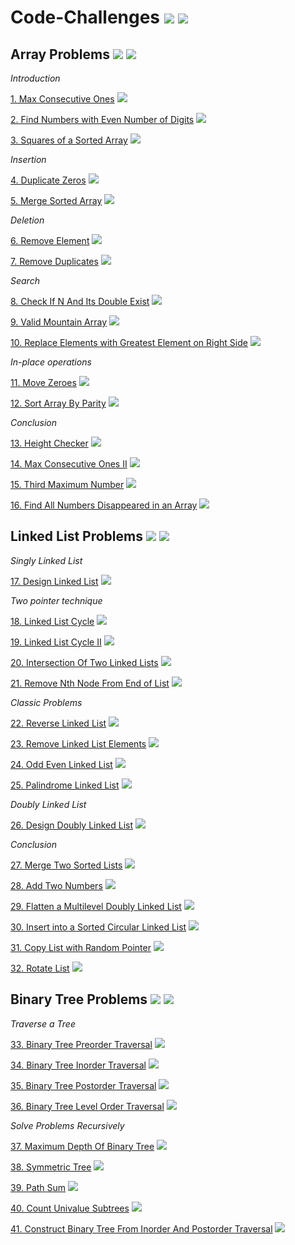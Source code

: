 # Code-Challenges ![](https://img.shields.io/badge/Easy-24-green?style=for-the-badge) ![](https://img.shields.io/badge/Medium-17-yellow?style=for-the-badge)

## Array Problems ![](https://img.shields.io/badge/Easy-15-green) ![](https://img.shields.io/badge/Medium-1-yellow)
*Introduction*

[1. Max Consecutive Ones](https://github.com/nmpegetis/Code-Challenges/tree/main/01.MaxConsecutiveOnes) ![](https://img.shields.io/badge/Easy-green)

[2. Find Numbers with Even Number of Digits](https://github.com/nmpegetis/Code-Challenges/tree/main/02.FindNumbersWithEvenNumberOfDigits) ![](https://img.shields.io/badge/Easy-green)

[3. Squares of a Sorted Array](https://github.com/nmpegetis/Code-Challenges/tree/main/03.SquaresOfaSortedArray) ![](https://img.shields.io/badge/Easy-green)

*Insertion*

[4. Duplicate Zeros](https://github.com/nmpegetis/Code-Challenges/tree/main/04.DuplicateZeros) ![](https://img.shields.io/badge/Easy-green)

[5. Merge Sorted Array](https://github.com/nmpegetis/Code-Challenges/tree/main/05.MergeSortedArray) ![](https://img.shields.io/badge/Easy-green)

*Deletion*

[6. Remove Element](https://github.com/nmpegetis/Code-Challenges/tree/main/06.RemoveElement) ![](https://img.shields.io/badge/Easy-green)

[7. Remove Duplicates](https://github.com/nmpegetis/Code-Challenges/tree/main/07.RemoveDuplicates) ![](https://img.shields.io/badge/Easy-green)

*Search*

[8. Check If N And Its Double Exist](https://github.com/nmpegetis/Code-Challenges/tree/main/08.CheckIfnAndItsDoubleExistInArray) ![](https://img.shields.io/badge/Easy-green)

[9. Valid Mountain Array](https://github.com/nmpegetis/Code-Challenges/tree/main/09.ValidMountainArray) ![](https://img.shields.io/badge/Easy-green)

[10. Replace Elements with Greatest Element on Right Side](https://github.com/nmpegetis/Code-Challenges/tree/main/10.ReplaceElementsWithGreatestElementOnRightSide)  ![](https://img.shields.io/badge/Easy-green)

*In-place operations*

[11. Move Zeroes](https://github.com/nmpegetis/Code-Challenges/tree/main/11.MoveZeroes) ![](https://img.shields.io/badge/Easy-green)

[12. Sort Array By Parity](https://github.com/nmpegetis/Code-Challenges/tree/main/12.SortArrayByParity) ![](https://img.shields.io/badge/Easy-green)

*Conclusion*

[13. Height Checker](https://github.com/nmpegetis/Code-Challenges/tree/main/13.HeightChecker) ![](https://img.shields.io/badge/Easy-green)

[14. Max Consecutive Ones II](https://github.com/nmpegetis/Code-Challenges/tree/main/14.MaxConsecutiveOnesII) ![](https://img.shields.io/badge/Medium-yellow)

[15. Third Maximum Number](https://github.com/nmpegetis/Code-Challenges/tree/main/15.ThirdMaximumNumber) ![](https://img.shields.io/badge/Easy-green)

[16. Find All Numbers Disappeared in an Array](https://github.com/nmpegetis/Code-Challenges/tree/main/16.FindAllNumbersDisappearedinanArray) ![](https://img.shields.io/badge/Easy-green)

## Linked List Problems ![](https://img.shields.io/badge/Easy-6-green) ![](https://img.shields.io/badge/Medium-10-yellow)
*Singly Linked List*

[17. Design Linked List](https://github.com/nmpegetis/Code-Challenges/tree/main/17.DesignLinkedList) ![](https://img.shields.io/badge/Medium-yellow)

*Two pointer technique*

[18. Linked List Cycle](https://github.com/nmpegetis/Code-Challenges/tree/main/18.LinkedListCycle) ![](https://img.shields.io/badge/Easy-green)

[19. Linked List Cycle II](https://github.com/nmpegetis/Code-Challenges/tree/main/19.LinkedListCycleII) ![](https://img.shields.io/badge/Medium-yellow)

[20. Intersection Of Two Linked Lists](https://github.com/nmpegetis/Code-Challenges/tree/main/20.IntersectionOfTwoLinkedLists) ![](https://img.shields.io/badge/Easy-green)

[21. Remove Nth Node From End of List](https://github.com/nmpegetis/Code-Challenges/tree/main/21.RemoveNthNodeFromEndofList) ![](https://img.shields.io/badge/Medium-yellow)

*Classic Problems*

[22. Reverse Linked List](https://github.com/nmpegetis/Code-Challenges/tree/main/22.ReverseLinkedList) ![](https://img.shields.io/badge/Easy-green)

[23. Remove Linked List Elements](https://github.com/nmpegetis/Code-Challenges/tree/main/23.RemoveLinkedListElements) ![](https://img.shields.io/badge/Easy-green)

[24. Odd Even Linked List](https://github.com/nmpegetis/Code-Challenges/tree/main/24.OddEvenLinkedList) ![](https://img.shields.io/badge/Medium-yellow)

[25. Palindrome Linked List](https://github.com/nmpegetis/Code-Challenges/tree/main/25.PalindromeLinkedList) ![](https://img.shields.io/badge/Easy-green)

*Doubly Linked List*

[26. Design Doubly Linked List](https://github.com/nmpegetis/Code-Challenges/tree/main/26.DesignDoublyLinkedList) ![](https://img.shields.io/badge/Medium-yellow)

*Conclusion*

[27. Merge Two Sorted Lists](https://github.com/nmpegetis/Code-Challenges/tree/main/27.MergeTwoSortedLists) ![](https://img.shields.io/badge/Easy-green)

[28. Add Two Numbers](https://github.com/nmpegetis/Code-Challenges/tree/main/28.AddTwoNumbers) ![](https://img.shields.io/badge/Medium-yellow)

[29. Flatten a Multilevel Doubly Linked List](https://github.com/nmpegetis/Code-Challenges/tree/main/29.FlattenaMultilevelDoublyLinkedList) ![](https://img.shields.io/badge/Medium-yellow)

[30. Insert into a Sorted Circular Linked List](https://github.com/nmpegetis/Code-Challenges/tree/main/30.InsertintoaSortedCircularLinkedList) ![](https://img.shields.io/badge/Medium-yellow)

[31. Copy List with Random Pointer](https://github.com/nmpegetis/Code-Challenges/tree/main/31.CopyListwithRandomPointer) ![](https://img.shields.io/badge/Medium-yellow)

[32. Rotate List](https://github.com/nmpegetis/Code-Challenges/tree/main/32.RotateList) ![](https://img.shields.io/badge/Medium-yellow)

## Binary Tree Problems ![](https://img.shields.io/badge/Easy-3-green) ![](https://img.shields.io/badge/Medium-6-yellow)
*Traverse a Tree*

[33. Binary Tree Preorder Traversal](https://github.com/nmpegetis/Code-Challenges/tree/main/33.BinaryTreePreorderTraversal) ![](https://img.shields.io/badge/Medium-yellow)

[34. Binary Tree Inorder Traversal](https://github.com/nmpegetis/Code-Challenges/tree/main/34.BinaryTreeInorderTraversal) ![](https://img.shields.io/badge/Medium-yellow)

[35. Binary Tree Postorder Traversal](https://github.com/nmpegetis/Code-Challenges/tree/main/35.BinaryTreePostorderTraversal) ![](https://img.shields.io/badge/Medium-yellow)

[36. Binary Tree Level Order Traversal](https://github.com/nmpegetis/Code-Challenges/tree/main/36.BinaryTreeLevelOrderTraversal) ![](https://img.shields.io/badge/Medium-yellow)

*Solve Problems Recursively*

[37. Maximum Depth Of Binary Tree](https://github.com/nmpegetis/Code-Challenges/tree/main/37.MaximumDepthOfBinaryTree) ![](https://img.shields.io/badge/Easy-green)

[38. Symmetric Tree](https://github.com/nmpegetis/Code-Challenges/tree/main/38.SymmetricTree) ![](https://img.shields.io/badge/Easy-green)

[39. Path Sum](https://github.com/nmpegetis/Code-Challenges/tree/main/39.PathSum) ![](https://img.shields.io/badge/Easy-green)

[40. Count Univalue Subtrees](https://github.com/nmpegetis/Code-Challenges/tree/main/40.CountUnivalueSubtrees) ![](https://img.shields.io/badge/Medium-yellow)

[41. Construct Binary Tree From Inorder And Postorder Traversal](https://github.com/nmpegetis/Code-Challenges/tree/main/41.ConstructBinaryTreeFromInorderAndPostorderTraversal) ![](https://img.shields.io/badge/Medium-yellow)
